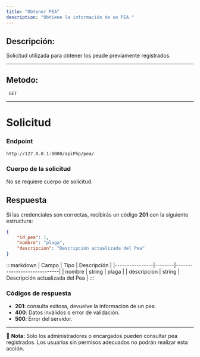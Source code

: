 ```yaml
---
title: "Obtener PEA"
description: "Obtiene la información de un PEA."
---
```


## Descripción:

Solicitud utilizada para obtener los peade previamente registrados.

---

## Metodo:
```
 GET
```
---


# **Solicitud**

### **Endpoint**
```
http://127.0.0.1:8000/apiPhp/pea/
```
### **Cuerpo de la solicitud**
No se requiere cuerpo de solicitud.

## **Respuesta**

Si las credenciales son correctas, recibirás un código **201** con la siguiente estructura:

```json
{
    "id_pea": 1,
    "nombre": "plaga",
    "descripcion": "Descripción actualizada del Pea"
}
```

:::markdown
| Campo           | Tipo   | Descripción                |
|----------------|--------|-----------------------------|
| nombre         | string | plaga               |
| descripcion    | string | Descripción actualizada del Pea |
:::


### **Códigos de respuesta**
- **201**: consulta exitosa, devuelve la informacion de un pea.
- **400**: Datos inválidos o error de validación.
- **500**: Error del servidor.

---

📄 **Nota:** Solo los administradores o encargados pueden consultar pea registrados. Los usuarios sin permisos adecuados no podrán realizar esta acción.

